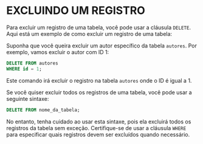 # EXCLUINDO UM REGISTRO
Para excluir um registro de uma tabela, você pode usar a cláusula `DELETE`. Aqui está um exemplo de como excluir um registro de uma tabela:

Suponha que você queira excluir um autor específico da tabela `autores`. Por exemplo, vamos excluir o autor com ID 1:

```sql
DELETE FROM autores
WHERE id = 1;
```

Este comando irá excluir o registro na tabela `autores` onde o ID é igual a 1.

Se você quiser excluir todos os registros de uma tabela, você pode usar a seguinte sintaxe:

```sql
DELETE FROM nome_da_tabela;
```

No entanto, tenha cuidado ao usar esta sintaxe, pois ela excluirá todos os registros da tabela sem exceção. Certifique-se de usar a cláusula `WHERE` para especificar quais registros devem ser excluídos quando necessário.